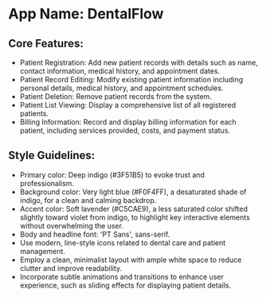 # **App Name**: DentalFlow

## Core Features:

- Patient Registration: Add new patient records with details such as name, contact information, medical history, and appointment dates.
- Patient Record Editing: Modify existing patient information including personal details, medical history, and appointment schedules.
- Patient Deletion: Remove patient records from the system.
- Patient List Viewing: Display a comprehensive list of all registered patients.
- Billing Information: Record and display billing information for each patient, including services provided, costs, and payment status.

## Style Guidelines:

- Primary color: Deep indigo (#3F51B5) to evoke trust and professionalism.
- Background color: Very light blue (#F0F4FF), a desaturated shade of indigo, for a clean and calming backdrop.
- Accent color: Soft lavender (#C5CAE9), a less saturated color shifted slightly toward violet from indigo, to highlight key interactive elements without overwhelming the user.
- Body and headline font: 'PT Sans', sans-serif.
- Use modern, line-style icons related to dental care and patient management.
- Employ a clean, minimalist layout with ample white space to reduce clutter and improve readability.
- Incorporate subtle animations and transitions to enhance user experience, such as sliding effects for displaying patient details.